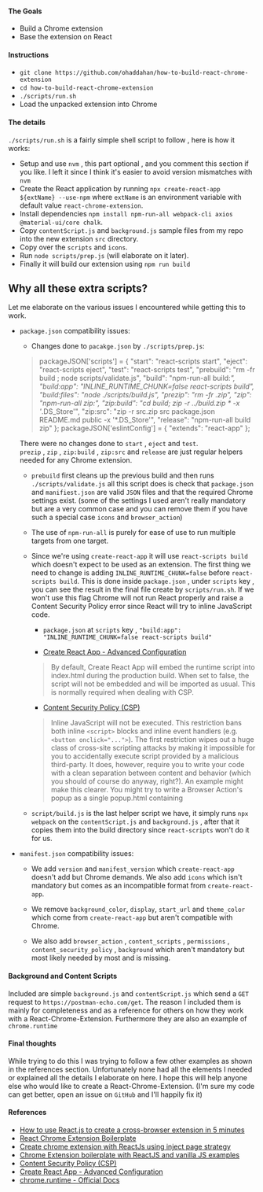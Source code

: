 #### The Goals
* Build a Chrome extension
* Base the extension on React

#### Instructions
* `git clone https://github.com/ohaddahan/how-to-build-react-chrome-extension`
* `cd how-to-build-react-chrome-extension`
* `./scripts/run.sh`
* Load the unpacked extension into Chrome

#### The details
`./scripts/run.sh` is a fairly simple shell script to follow , here is how it works:
* Setup and use `nvm` , this part optional , and you comment this section if you like.
I left it since I think it's easier to avoid version mismatches with `nvm`
* Create the React application by running `npx create-react-app ${extName} --use-npm` where `extName` is an environment variable with default value `react-chrome-extension`.
* Install dependencies `npm install npm-run-all webpack-cli axios @material-ui/core chalk`.
* Copy `contentScript.js` and `background.js` sample files from my repo into the new extension `src` directory.
* Copy over the `scripts` and `icons`.
* Run `node scripts/prep.js` (will elaborate on it later).
* Finally it will build our extension using `npm run build`

## Why all these extra scripts?
Let me elaborate on the various issues I encountered while getting this to work.

* `package.json` compatibility issues:
  * Changes done to `pacakge.json` by `./scripts/prep.js`:
  > packageJSON['scripts']  = {
  >   "start": "react-scripts start",
  >   "eject": "react-scripts eject",
  >   "test":  "react-scripts test",
  >   "prebuild": "rm -fr build ; node scripts/validate.js",
  >   "build": "npm-run-all build:*",
  >   "build:app": "INLINE_RUNTIME_CHUNK=false react-scripts build",
  >   "build:files":  "node ./scripts/build.js",
  >   "prezip": "rm -fr *.zip",
  >   "zip": "npm-run-all zip:*",
  >   "zip:build": "cd build; zip -r ../build.zip * -x '*.DS_Store'",
  >   "zip:src": "zip -r src.zip src package.json README.md public -x '*.DS_Store'",
  >   "release": "npm-run-all build zip"
  > };
  > packageJSON['eslintConfig']  = { "extends": "react-app" };
  
  There were no changes done to `start` , `eject` and `test`.  
  `prezip` , `zip` , `zip:build` , `zip:src` and `release` are just regular helpers needed for any Chrome extension.                                                                                                 

  * `prebuild` first cleans up the previous build and then runs `./scripts/validate.js` 
  all this script does is check that `package.json` and `manifiest.json` are valid `JSON` files and that the required
  Chrome settings exist.
  (some of the settings I used aren't really mandatory but are a very common case and you can remove them if you have such a special case
  `icons` and `browser_action`)
  
  * The use of `npm-run-all` is purely for ease of use to run multiple targets from one target.

  * Since we're using `create-react-app` it will use `react-scripts build` which doesn't expect to be used
  as an extension. The first thing we need to change is adding `INLINE_RUNTIME_CHUNK=false` before `react-scripts build`.
  This is done inside `package.json` , under `scripts` key , you can see the result in the final file create by `scripts/run.sh`.
  If we won't use this flag Chrome will not run React properly and raise a
  Content Security Policy error since React will try to inline JavaScript code.

    * `package.json` at  `scripts` key , `"build:app": "INLINE_RUNTIME_CHUNK=false react-scripts build"`

    * [Create React App - Advanced Configuration](https://create-react-app.dev/docs/advanced-configuration)
    > By default, Create React App will embed the runtime script into index.html during the production build.
    > When set to false, the script will not be embedded and will be imported as usual.
    > This is normally required when dealing with CSP.

    * [Content Security Policy (CSP)](https://developer.chrome.com/extensions/contentSecurityPolicy)
    > Inline JavaScript will not be executed.
    > This restriction bans both inline `<script>` blocks and inline event handlers (e.g. `<button onclick="...">`).
    > The first restriction wipes out a huge class of cross-site scripting attacks by making it impossible for you to
    > accidentally execute script provided by a malicious third-party.
    > It does, however, require you to write your code with a clean separation between content and behavior 
    > (which you should of course do anyway, right?). An example might make this clearer.
    > You might try to write a Browser Action's popup as a single popup.html containing


  * `script/build.js` is the last helper script we have, it simply runs `npx webpack` on the `contentScript.js` 
  and `background.js` , after that it copies them into the build directory since `react-scripts` won't do it for us.

  
* `manifest.json` compatibility issues:

  * We add `version` and `manifest_version` which `create-react-app` doesn't add but Chrome demands.
  We also add `icons` which isn't mandatory but comes as an incompatible format from `create-react-app`.
  
  * We remove `background_color`, `display`, `start_url` and  `theme_color` which come from `create-react-app` but 
  aren't compatible with Chrome.
  
  * We also add `browser_action` , `content_scripts` , `permissions` , `content_security_policy` , `background`
   which aren't mandatory but most likely needed by most and is missing.
  
#### Background and Content Scripts
Included are simple `background.js` and `contentScript.js` which send a `GET` request to `https://postman-echo.com/get`.
The reason I included them is mainly for completeness and as a reference for others on how they work with a React-Chrome-Extension.
Furthermore they are also an example of `chrome.runtime` 


#### Final thoughts
While trying to do this I was trying to follow a few other examples as shown in the references section.
Unfortunately none had all the elements I needed or explained all the details I elaborate on here.
I hope this will help anyone else who would like to create a React-Chrome-Extension.
(I'm sure my code can get better, open an issue on `GitHub` and I'll happily fix it)  


#### References

* [How to use React.js to create a cross-browser extension in 5 minutes](https://levelup.gitconnected.com/how-to-use-react-js-to-create-chrome-extension-in-5-minutes-2ddb11899815)
* [React Chrome Extension Boilerplate](https://github.com/jhen0409/react-chrome-extension-boilerplate)
* [Create chrome extension with ReactJs using inject page strategy](https://itnext.io/create-chrome-extension-with-reactjs-using-inject-page-strategy-137650de1f39#3996)
* [Chrome Extension boilerplate with ReactJS and vanilla JS examples](https://github.com/FullStack-Academy-Kiev/react-chrome-extension)
* [Content Security Policy (CSP)](https://developer.chrome.com/extensions/contentSecurityPolicy)
* [Create React App - Advanced Configuration](https://create-react-app.dev/docs/advanced-configuration)
* [chrome.runtime - Official Docs](https://developer.chrome.com/extensions/runtime)
